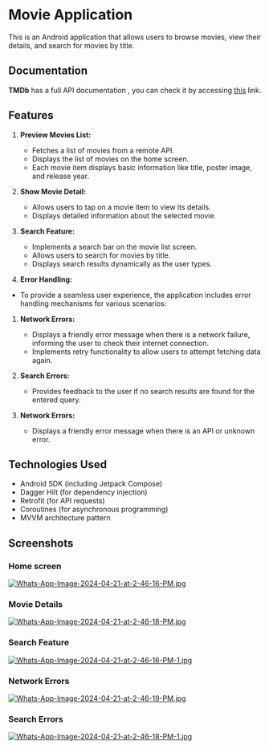 # Movie Application

This is an Android application that allows users to browse movies, view their details, and search for movies by title.


## Documentation

**TMDb** has a full API documentation , you can check it by accessing [this](https://developer.themoviedb.org/docs/getting-started) link.



## Features

1. **Preview Movies List:**
   - Fetches a list of movies from a remote API.
   - Displays the list of movies on the home screen.
   - Each movie item displays basic information like title, poster image, and release year.


2. **Show Movie Detail:**
   - Allows users to tap on a movie item to view its details.
   - Displays detailed information about the selected movie.


3. **Search Feature:**
   - Implements a search bar on the movie list screen.
   - Allows users to search for movies by title.
   - Displays search results dynamically as the user types.


4. **Error Handling:**
  - To provide a seamless user experience, the application includes error handling mechanisms for various scenarios:

  1. **Network Errors:**
     - Displays a friendly error message when there is a network failure, informing the user to check their internet connection.
     - Implements retry functionality to allow users to attempt fetching data again.
  
  
  2. **Search Errors:**
     - Provides feedback to the user if no search results are found for the entered query.
    
  3. **Network Errors:**
     - Displays a friendly error message when there is an API or unknown error.


## Technologies Used

- Android SDK (including Jetpack Compose)
- Dagger Hilt (for dependency injection)
- Retrofit (for API requests)
- Coroutines (for asynchronous programming)
- MVVM architecture pattern

  
## Screenshots

### <b>Home screen</b>

[![Whats-App-Image-2024-04-21-at-2-46-16-PM.jpg](https://i.postimg.cc/MT65vk6m/Whats-App-Image-2024-04-21-at-2-46-16-PM.jpg)](https://postimg.cc/PL7YRR8C)



### <b>Movie Details</b>

[![Whats-App-Image-2024-04-21-at-2-46-18-PM.jpg](https://i.postimg.cc/9QyYbXzB/Whats-App-Image-2024-04-21-at-2-46-18-PM.jpg)](https://postimg.cc/zyXhXrCL)



### <b>Search Feature</b>

[![Whats-App-Image-2024-04-21-at-2-46-16-PM-1.jpg](https://i.postimg.cc/BQLg8B0k/Whats-App-Image-2024-04-21-at-2-46-16-PM-1.jpg)](https://postimg.cc/TpxmFmhJ)



### <b>Network Errors</b>

[![Whats-App-Image-2024-04-21-at-2-46-19-PM.jpg](https://i.postimg.cc/HL24GSwc/Whats-App-Image-2024-04-21-at-2-46-19-PM.jpg)](https://postimg.cc/CZRfks6S)



### <b>Search Errors</b>

[![Whats-App-Image-2024-04-21-at-2-46-18-PM-1.jpg](https://i.postimg.cc/zf5ScmgY/Whats-App-Image-2024-04-21-at-2-46-18-PM-1.jpg)](https://postimg.cc/CRPqRQ7c)

